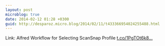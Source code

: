 ```yaml
---
layout: post
microblog: true
date: 2014-02-12 01:28 +0300
guid: http://desparoz.micro.blog/2014/02/11/t433366954024255488.html
---
```

Link: Alfred Workflow for Selecting ScanSnap Profile [t.co/1PgTOt6k8...](http://t.co/1PgTOt6k8a)
